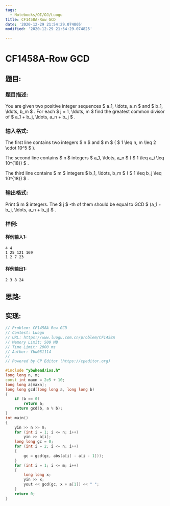 ```yaml
---
tags: 
  - Notebooks/OI/OJ/Luogu
title: CF1458A-Row GCD
date: '2020-12-29 21:54:29.074805'
modified: '2020-12-29 21:54:29.074825'

---
```

# CF1458A-Row GCD
## 题目:
### 题目描述:
You are given two positive integer sequences $ a_1, \ldots, a_n $ and $ b_1, \ldots, b_m $ . For each $ j = 1, \ldots, m $ find the greatest common divisor of $ a_1 + b_j, \ldots, a_n + b_j $ .
### 输入格式:
The first line contains two integers $ n $ and $ m $ ( $ 1 \leq n, m \leq 2 \cdot 10^5 $ ).

The second line contains $ n $ integers $ a_1, \ldots, a_n $ ( $ 1 \leq a_i \leq 10^{18}) $ .

The third line contains $ m $ integers $ b_1, \ldots, b_m $ ( $ 1 \leq b_j \leq 10^{18}) $ .
### 输出格式:
Print $ m $ integers. The $ j $ -th of them should be equal to GCD $ (a_1 + b_j, \ldots, a_n + b_j) $ .
### 样例:
#### 样例输入1:
```
4 4
1 25 121 169
1 2 7 23
```
#### 样例输出1:
```
2 3 8 24
```
## 思路:

## 实现:
```cpp
// Problem: CF1458A Row GCD
// Contest: Luogu
// URL: https://www.luogu.com.cn/problem/CF1458A
// Memory Limit: 500 MB
// Time Limit: 2000 ms
// Author: Ybw051114
//
// Powered by CP Editor (https://cpeditor.org)

#include "ybwhead/ios.h"
long long n, m;
const int maxn = 2e5 + 10;
long long a[maxn];
long long gcd(long long a, long long b)
{
    if (b == 0)
        return a;
    return gcd(b, a % b);
}
int main()
{
    yin >> n >> m;
    for (int i = 1; i <= n; i++)
        yin >> a[i];
    long long gc = 0;
    for (int i = 2; i <= n; i++)
    {
        gc = gcd(gc, abs(a[i] - a[i - 1]));
    }
    for (int i = 1; i <= m; i++)
    {
        long long x;
        yin >> x;
        yout << gcd(gc, x + a[1]) << " ";
    }
    return 0;
}
```
